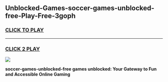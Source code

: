 
## Unblocked-Games-soccer-games-unblocked-free-Play-Free-3goph
<h3>
<a href="https://premium76.site?title=soccer-games-unblocked-free&ref=18A">CLICK TO PLAY</a></h3>
<hr>

<h3>
<a href="https://premium76.site?title=soccer-games-unblocked-free&ref=18A">CLICK 2 PLAY</a>
  
</h3>

<a href="https://premium76.site?title=soccer-games-unblocked-free&ref=18A"><img src="https://clearcache.store/games.png"></a>


**soccer-games-unblocked-free games unblocked: Your Gateway to Fun and Accessible Online Gaming**
